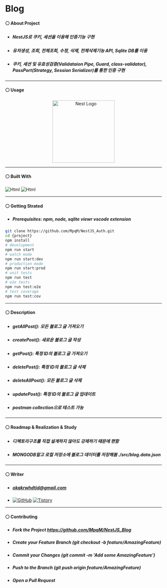 # Blog
#### ⚪ About Project
* ##### NestJS로 쿠키, 세션을 이용해 인증기능 구현
* ##### 유저생성, 조회, 전체조회, 수정, 삭제, 전체삭제기능 API, Sqlite DB를 이용
* ##### 쿠키, 세션 및 유효성검증(Validataion Pipe, Guard, class-validator), PassPort(Strategy, Session Serializer)를 통한 인증 구현

* * *
#### ⚪ Usage
<p align="center">
  <a href="http://nestjs.com/" target="blank"><img src="https://nestjs.com/img/logo-small.svg" width="200" alt="Nest Logo" /></a>
</p>

* * *
#### ⚪ Built With
<img alt="Html" src ="https://img.shields.io/badge/NestJS-E0234E.svg?&style=for-the-badge&logo=NestJS&logoColor=white"/> <img alt="Html" src ="https://img.shields.io/badge/TypeScript-3178C6.svg?&style=for-the-badge&logo=TypeScript&logoColor=white"/>

* * *
#### ⚪ Getting Strated
* ##### Prerequisites: npm, node, sqlite viewr vscode extension
```bash
git clone https://github.com/MpqM/NestJS_Auth.git
cd {project}
npm install
# development
npm run start
# watch mode
npm run start:dev
# production mode
npm run start:prod
# unit tests
npm run test
# e2e tests
npm run test:e2e
# test coverage
npm run test:cov
```

* * *
#### ⚪ Description 
* ##### getAllPost(): 모든 블로그 글 가져오기
* ##### createPost(): 새로운 블로그 글 작성
* ##### getPost(): 특정 ID의 블로그 글 가져오기
* ##### deletePost(): 특정 ID의 블로그 글 삭제
* ##### deleteAllPost(): 모든 블로그 글 삭제
* ##### updatePost(): 특정 ID의 블로그 글 업데이트
* ##### postman collection으로 테스트 가능

* * *
#### ⚪ Roadmap & Realization & Study
* ##### 디렉토리구조를 직접 설계하지 않아도 강제하기 때문에 편함
* ##### MONGODB말고 로컬 저장소에 블로그 데이터를 저장해봄 ./src/blog.data.json

* * *
#### ⚪ Writer
* ##### <span>okqkrwhdtjd@gmail.com
* <a href = "https://github.com/MpqM"><img alt="GitHub" src ="https://img.shields.io/badge/GitHub-181717.svg?&style=for-the-badge&logo=GitHub&logoColor=white"/></a> <a href = "https://MpqM.tistory.com/"> <img alt="Tistory" src ="https://img.shields.io/badge/Tistory-white.svg?&style=for-the-badge"/></a>

* * *
#### ⚪ Contributing
* ##### Fork the Project https://github.com/MpqM/NestJS_Blog
* ##### Create your Feature Branch (git checkout -b feature/AmazingFeature)
* ##### Commit your Changes (git commit -m 'Add some AmazingFeature')
* ##### Push to the Branch (git push origin feature/AmazingFeature)
* ##### Open a Pull Request
